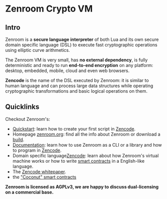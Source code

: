 # Zenroom Crypto VM

## Intro

Zenroom is a **secure language interpreter** of both Lua and its own
secure domain specific language (DSL) to execute fast cryptographic
operations using elliptic curve arithmetics.

The Zenroom VM is very small, has **no external dependency**, is fully
deterministic and ready to run **end-to-end encryption** on any platform:
desktop, embedded, mobile, cloud and even web browsers.

**Zencode** is the name of the DSL executed by Zenroom: it is similar
to human language and can process large data structures while
operating cryptographic transformations and basic logical operations
on them.


<!-- Unused files
 
 


## Quickstart


1. Download the [Zenroom binary](https://zenroom.org/#downloads) that works for your system  
1. Download the smart contract <a href="data:text/plain,Scenario coconut: credential keygen
Given that I am known as 'Alice'
When I create the credential keypair
Then print my 'credential keypair'" 
download="credential_keygen.zen">credential_keygen.zen</a>  
1. (On Linux/Mac) Run: `zenroom -z credential_keygen.zen | tee keypair.json` 

If everything went well, in the file `keypair.json` you will see something like this:


```json
{
   "Alice":{
      "credential_keypair":{
         "private":"AZNuDnEujJlccuejLIHihxFeKzzuReL3mwikvtcCVHlFaYo7rCdR",
         "public":"AhMBC4woNICc0OZyQS3kPE5q6EVlwyn5VTsBKG1ulsxmDfN1f9Kmqc0fgWUsRxRSIhSsJnSsP1CUjNk"
      }
   }
}
```

-->

## Quicklinks


Checkout Zenroom's: 
 - [Quickstart](/pages/zencode-cookbook-intro): learn how to create your first script in [Zencode](/pages/zencode-cookbook-intro).
 - Homepage [zenroom.org](http://zenroom.org/): find all the info about Zenroom or download a [build](https://zenroom.org/#downloads).
 - [Documentation](https://dev.zenroom.org/): learn how to use Zenroom as a CLI or a library and how to program in [Zencode](/pages/zencode-cookbook-intro).
 - Domain specific language[Zencode](/pages/zencode-intro): learn about how Zenroom's virtual machine works or how to write [smart contracts](/pages/zencode-cookbook-intro) in a English-like language.
 - The [Zencode whitepaper](https://dev.zenroom.org/pages/zenroom_whitepaper.pdf).
 - the ["Coconut" smart contracts](https://github.com/DECODEproject/Zenroom/tree/master/test/zencode_coconut) 




**Zenroom is licensed as AGPLv3, we are happy to discuss dual-licensing on a commercial base.**
